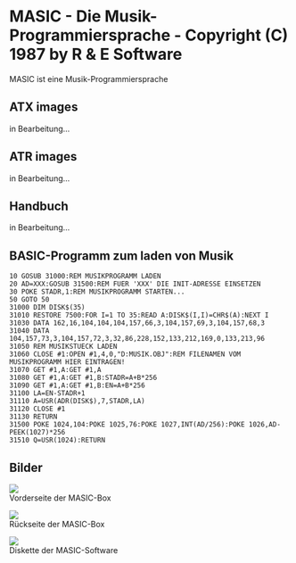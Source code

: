 # MASIC - Die Musik-Programmiersprache - Copyright (C) 1987 by R & E Software  
MASIC ist eine Musik-Programmiersprache  
  
## ATX images  
in Bearbeitung...  
  
## ATR images  
in Bearbeitung...  
  
## Handbuch  
in Bearbeitung...  
  
## BASIC-Programm zum laden von Musik  
```
10 GOSUB 31000:REM MUSIKPROGRAMM LADEN
20 AD=XXX:GOSUB 31500:REM FUER 'XXX' DIE INIT-ADRESSE EINSETZEN
30 POKE STADR,1:REM MUSIKPROGRAMM STARTEN...
50 GOTO 50
31000 DIM DISK$(35)
31010 RESTORE 7500:FOR I=1 TO 35:READ A:DISK$(I,I)=CHR$(A):NEXT I
31030 DATA 162,16,104,104,104,157,66,3,104,157,69,3,104,157,68,3
31040 DATA 104,157,73,3,104,157,72,3,32,86,228,152,133,212,169,0,133,213,96
31050 REM MUSIKSTUECK LADEN
31060 CLOSE #1:OPEN #1,4,0,"D:MUSIK.OBJ":REM FILENAMEN VOM MUSIKPROGRAMM HIER EINTRAGEN!
31070 GET #1,A:GET #1,A
31080 GET #1,A:GET #1,B:STADR=A+B*256
31090 GET #1,A:GET #1,B:EN=A+B*256
31100 LA=EN-STADR+1
31110 A=USR(ADR(DISK$),7,STADR,LA)
31120 CLOSE #1
31130 RETURN 
31500 POKE 1024,104:POKE 1025,76:POKE 1027,INT(AD/256):POKE 1026,AD-PEEK(1027)*256
31510 Q=USR(1024):RETURN 
```
  
## Bilder  
![](attachments/Cover.jpg)  
Vorderseite der MASIC-Box  
  
![](attachments/Back2.jpg)  
Rückseite der MASIC-Box  
  
![](attachments/Diskette2.jpg)  
Diskette der MASIC-Software  

